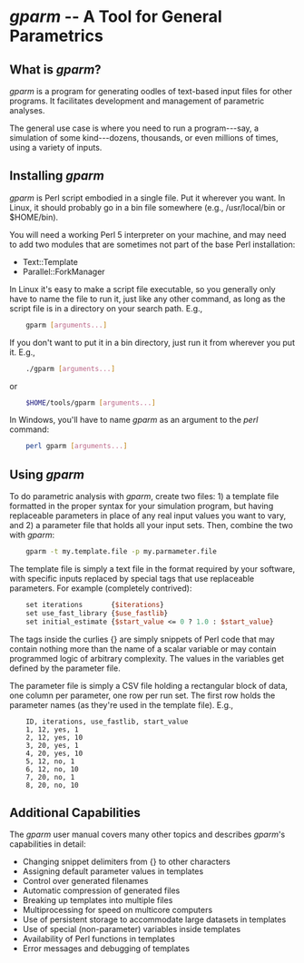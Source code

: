 # *gparm* -- A Tool for General Parametrics

## What is *gparm*?
*gparm* is a program for generating oodles of text-based input files for other
programs.  It facilitates development and management of parametric analyses.

The general use case is where you need to run a program---say, a simulation of
some kind---dozens, thousands, or even millions of times, using a variety of
inputs.

## Installing *gparm*

*gparm* is Perl script embodied in a single file.  Put it wherever you
want.  In Linux, it should probably go in a bin file somewhere (e.g.,
/usr/local/bin or $HOME/bin).

You will need a working Perl 5 interpreter on your machine, and may need to
add two modules that are sometimes not part of the base Perl installation:

* Text::Template
* Parallel::ForkManager

In Linux it's easy to make a script file executable, so you generally only
have to name the file to run it, just like any other command, as long as
the script file is in a directory on your search path.  E.g.,

```bash
	gparm [arguments...]
```

If you don't want to put it in a bin directory, just run it from wherever
you put it.  E.g.,

```bash
	./gparm [arguments...]
```
or

```bash
	$HOME/tools/gparm [arguments...]
```

In Windows, you'll have to name *gparm* as an argument to the *perl* command:

```bash
	perl gparm [arguments...]
```

## Using *gparm*

To do parametric analysis with *gparm*, create two files:  1) a template
file formatted in the proper syntax for your simulation program, but having
replaceable parameters in place of any real input values you want to vary,
and 2) a parameter file that holds all your input sets.  Then, combine the
two with *gparm*:

```bash
	gparm -t my.template.file -p my.parmameter.file
```

The template file is simply a text file in the format required by your software,
with specific inputs replaced by special tags that use replaceable parameters.
For example (completely contrived):

```perl
	set iterations       {$iterations}
	set use_fast_library {$use_fastlib}
	set initial_estimate {$start_value <= 0 ? 1.0 : $start_value}
```

The tags inside the curlies {} are simply snippets of Perl code that may contain
nothing more than the name of a scalar variable or may contain programmed logic
of arbitrary complexity.  The values in the variables get defined by the parameter file.

The parameter file is simply a CSV file holding a rectangular block of data,
one column per parameter, one row per run set.  The first row holds the
parameter names (as they're used in the template file).  E.g.,

```commasep
	ID, iterations, use_fastlib, start_value
	1, 12, yes, 1
	2, 12, yes, 10
	3, 20, yes, 1
	4, 20, yes, 10
	5, 12, no, 1
	6, 12, no, 10
	7, 20, no, 1
	8, 20, no, 10
```

## Additional Capabilities

The *gparm* user manual covers many other topics and describes *gparm*'s capabilities
in detail:

* Changing snippet delimiters from {} to other characters
* Assigning default parameter values in templates
* Control over generated filenames
* Automatic compression of generated files
* Breaking up templates into multiple files
* Multiprocessing for speed on multicore computers
* Use of persistent storage to accommodate large datasets in templates
* Use of special (non-parameter) variables inside templates
* Availability of Perl functions in templates
* Error messages and debugging of templates
